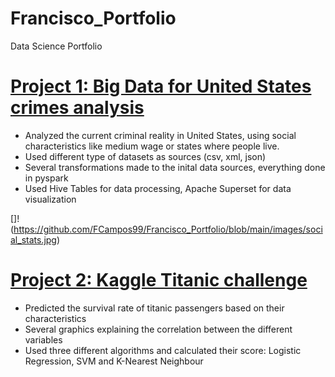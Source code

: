 # Francisco_Portfolio
Data Science Portfolio
# [Project 1: Big Data for United States crimes analysis](https://github.com/FCampos99/Projects/tree/main/BigDataUS)
- Analyzed the current criminal reality in United States, using social characteristics like medium wage or states where people live.
- Used different type of datasets as sources (csv, xml, json)
- Several transformations made to the inital data sources, everything done in pyspark
- Used Hive Tables for data processing, Apache Superset for data visualization

[]! (https://github.com/FCampos99/Francisco_Portfolio/blob/main/images/social_stats.jpg)

# [Project 2: Kaggle Titanic challenge](https://github.com/FCampos99/Projects/tree/main/TitanicChallenge/Titanic)
- Predicted the survival rate of titanic passengers based on their characteristics 
- Several graphics explaining the correlation between the different variables
- Used three different algorithms and calculated their score: Logistic Regression, SVM and K-Nearest Neighbour

